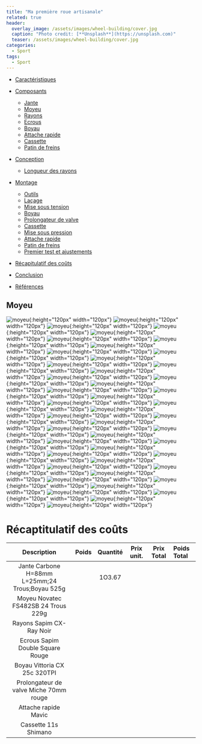 ```yaml
---
title: "Ma première roue artisanale"
related: true
header:
  overlay_image: /assets/images/wheel-building/cover.jpg
  caption: "Photo credit: [**Unsplash**](https://unsplash.com)"
  teaser: /assets/images/wheel-building/cover.jpg
categories:
  - Sport
tags:
  - Sport
---
```


- [Caractéristiques](#caractéristiques)

- [Composants](#composants)
    - [Jante](#jantes)
    - [Moyeu](#moyeu)
    - [Rayons](#rayons)
    - [Ecrous](#ecrous)
    - [Boyau](#boyau)
    - [Attache rapide](#attache-rapide)
    - [Cassette](#cassette)
    - [Patin de freins](#patin-de-freins)
- [Conception](#conception)
    - [Longueur des rayons](#longueur-des-rayons)
- [Montage](#montage)
    - [Outils](#outils)
    - [Laçage](#lacage)
    - [Mise sous tension](#mise-sous-tension)
    - [Boyau](#boyau)
    - [Prolongateur de valve](#prolongateur-de-valve)
    - [Cassette](#cassette)
    - [Mise sous pression](#mise-sous-pression)
    - [Attache rapide](#attache-rapide)
    - [Patin de freins](#patin-de-freins)
    - [Premier test et ajustements](#premier-test-ajustements)
- [Récapitulatif des coûts](#recapitulatif-des-coups)
- [Conclusion](#conclusion)
- [Références](#références)


## Moyeu



![moyeu](/assets/images/wheel-building/centreur_roue.jpeg){:height="120px" width="120px"} 
![moyeu](/assets/images/wheel-building/cle_rayon.jpeg){:height="120px" width="120px"} 
![moyeu](/assets/images/wheel-building/compas_a_pointe.jpeg){:height="120px" width="120px"} 
![moyeu](/assets/images/wheel-building/cover.jpg){:height="120px" width="120px"} 
![moyeu](/assets/images/wheel-building/double_square.jpeg){:height="120px" width="120px"} 
![moyeu](/assets/images/wheel-building/elongation.jpeg){:height="120px" width="120px"} 
![moyeu](/assets/images/wheel-building/elongation2.jpeg){:height="120px" width="120px"} 
![moyeu](/assets/images/wheel-building/equerre.jpeg){:height="120px" width="120px"} 
![moyeu](/assets/images/wheel-building/erd.jpeg){:height="120px" width="120px"} 
![moyeu](/assets/images/wheel-building/erd2.jpeg){:height="120px" width="120px"} 
![moyeu](/assets/images/wheel-building/erd3.jpeg){:height="120px" width="120px"} 
![moyeu](/assets/images/wheel-building/erd_demonstration.jpeg){:height="120px" width="120px"} 
![moyeu](/assets/images/wheel-building/erd_demonstration2.jpeg){:height="120px" width="120px"} 
![moyeu](/assets/images/wheel-building/erd_demonstration3.jpeg){:height="120px" width="120px"} 
![moyeu](/assets/images/wheel-building/flange_support.jpeg){:height="120px" width="120px"} 
![moyeu](/assets/images/wheel-building/flange_support2.jpeg){:height="120px" width="120px"} 
![moyeu](/assets/images/wheel-building/galliper.jpeg){:height="120px" width="120px"} 
![moyeu](/assets/images/wheel-building/gauge.jpeg){:height="120px" width="120px"} 
![moyeu](/assets/images/wheel-building/hub_flange_l.jpeg){:height="120px" width="120px"} 
![moyeu](/assets/images/wheel-building/hub_flange_r.jpeg){:height="120px" width="120px"} 
![moyeu](/assets/images/wheel-building/hub_mesurement.jpeg){:height="120px" width="120px"} 
![moyeu](/assets/images/wheel-building/hub_mesurement2.jpeg){:height="120px" width="120px"} 
![moyeu](/assets/images/wheel-building/hub_mesures.jpeg){:height="120px" width="120px"} 
![moyeu](/assets/images/wheel-building/hub_novatec.jpeg){:height="120px" width="120px"} 
![moyeu](/assets/images/wheel-building/hub_novatec2.jpeg){:height="120px" width="120px"} 
![moyeu](/assets/images/wheel-building/hub_novatec3.jpeg){:height="120px" width="120px"} 
![moyeu](/assets/images/wheel-building/moyeu_ar_1.jpeg){:height="120px" width="120px"} 
![moyeu](/assets/images/wheel-building/nipple_black.jpeg){:height="120px" width="120px"} 
![moyeu](/assets/images/wheel-building/nipple_red.JPG){:height="120px" width="120px"} 
![moyeu](/assets/images/wheel-building/nipples_screwdriver.jpeg){:height="120px" width="120px"} 
![moyeu](/assets/images/wheel-building/outil_rayon_plat.jpeg){:height="120px" width="120px"} 
![moyeu](/assets/images/wheel-building/rayon1.jpeg){:height="120px" width="120px"} 
![moyeu](/assets/images/wheel-building/rayon2.jpeg){:height="120px" width="120px"} 
![moyeu](/assets/images/wheel-building/rim2.jpeg){:height="120px" width="120px"} 
![moyeu](/assets/images/wheel-building/rim3.jpeg){:height="120px" width="120px"} 
![moyeu](/assets/images/wheel-building/ruban_adhesif.jpeg){:height="120px" width="120px"} 
![moyeu](/assets/images/wheel-building/tensionmeter.jpeg){:height="120px" width="120px"} 
![moyeu](/assets/images/wheel-building/centreur_roue.jpeg){:height="120px" width="120px"} 
![moyeu](/assets/images/wheel-building/cle_rayon.jpeg){:height="120px" width="120px"} 
![moyeu](/assets/images/wheel-building/compas_a_pointe.jpeg){:height="120px" width="120px"} 
![moyeu](/assets/images/wheel-building/cover.jpg){:height="120px" width="120px"} 
![moyeu](/assets/images/wheel-building/double_square.jpeg){:height="120px" width="120px"} 
![moyeu](/assets/images/wheel-building/elongation.jpeg){:height="120px" width="120px"} 
![moyeu](/assets/images/wheel-building/elongation2.jpeg){:height="120px" width="120px"} 
![moyeu](/assets/images/wheel-building/equerre.jpeg){:height="120px" width="120px"} 


# Récaptitulatif des coûts 

| Description                                 | Poids    | Quantité  | Prix unit. | Prix Total  | Poids Total |
|:-------------------------------------------:|:--------:|:---------:|:----------:|:-----------:|:------------|
| Jante Carbone H=88mm L=25mm;24 Trous;Boyau    525g     |          | 1O3.67
| Moyeu Novatec FS482SB 24 Trous                229g
| Rayons Sapim CX-Ray Noir
| Ecrous Sapim Double Square Rouge
| Boyau Vittoria CX 25c 320TPI
| Prolongateur de valve Miche 70mm rouge
| Attache rapide Mavic
| Cassette 11s Shimano







    